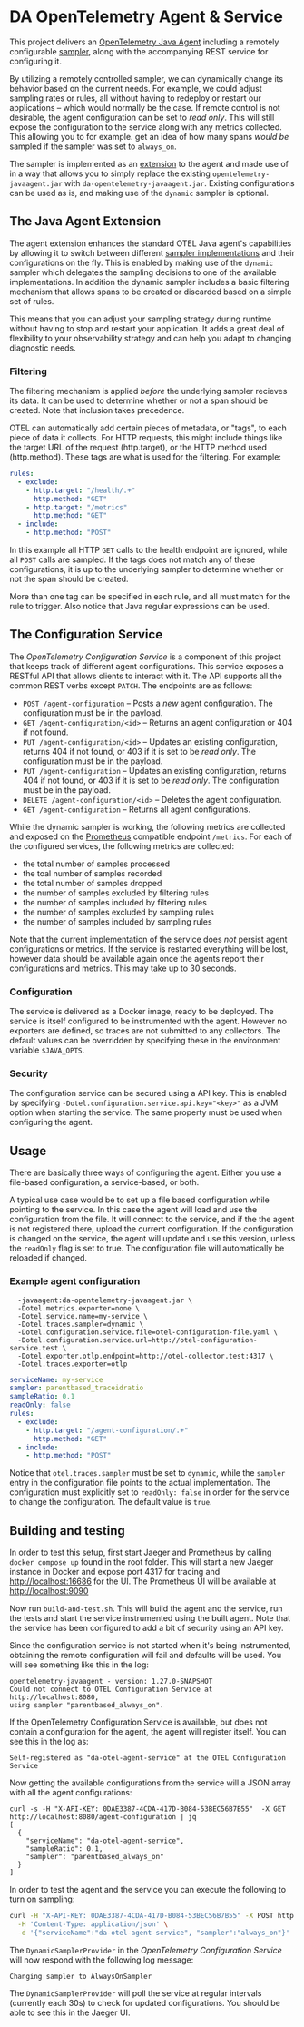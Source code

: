 
# DA OpenTelemetry Agent & Service

This project delivers an [OpenTelemetry Java Agent](https://opentelemetry.io/docs/instrumentation/java/automatic/) including a remotely configurable [sampler](https://opentelemetry.io/docs/concepts/sampling/), along with the accompanying REST service for configuring it. 

By utilizing a remotely controlled sampler, we can dynamically change its behavior based on the current needs. For example, we could adjust sampling rates or rules, all without having to redeploy or restart our applications – which would normally be the case. If remote control is not desirable, the agent configuration can be set to _read only_. This will still expose the configuration to the service along with any metrics collected. This allowing you to for example. get an idea of how many spans _would be_ sampled if the sampler was set to `always_on`.

The sampler is implemented as an [extension](https://opentelemetry.io/docs/instrumentation/java/automatic/extensions/) to the agent and made use of in a way that allows you to simply replace the existing `opentelemetry-javaagent.jar` with `da-opentelemetry-javaagent.jar`. Existing configurations can be used as is, and making use of the `dynamic` sampler is optional.

## The Java Agent Extension

The agent extension enhances the standard OTEL Java agent's capabilities by allowing it to switch between different [sampler implementations](https://github.com/open-telemetry/opentelemetry-java/blob/main/sdk-extensions/autoconfigure/README.md#sampler) and their configurations on the fly. This is enabled by making use of the `dynamic` sampler which delegates the sampling decisions to one of the available implementations. In addition the dynamic sampler includes a basic filtering mechanism that allows spans to be created or discarded based on a simple set of rules.

This means that you can adjust your sampling strategy during runtime without having to stop and restart your application. It adds a great deal of flexibility to your observability strategy and can help you adapt to changing diagnostic needs.

### Filtering

The filtering mechanism is applied *before* the underlying sampler recieves its data. It can be used to determine whether or not a span should be created. Note that inclusion takes precedence.

OTEL can automatically add certain pieces of metadata, or "tags", to each piece of data it collects. For HTTP requests, this might include things like the target URL of the request (http.target), or the HTTP method used (http.method). These tags are what is used for the filtering. For example:

```yaml
rules:
  - exclude:
    - http.target: "/health/.+"
      http.method: "GET"
    - http.target: "/metrics"
      http.method: "GET"
  - include:
    - http.method: "POST"
```

In this example all HTTP `GET` calls to the health endpoint are ignored, while all `POST` calls are sampled. If the tags does not match any of these configurations, it is up to the underlying sampler to determine whether or not the span should be created.

More than one tag can be specified in each rule, and all must match for the rule to trigger. Also notice that Java regular expressions can be used.

## The Configuration Service

The _OpenTelemetry Configuration Service_ is a component of this project that keeps track of different agent configurations. This service exposes a RESTful API that allows clients to interact with it. The API supports all the common REST verbs except `PATCH`. The endpoints are as follows:

* `POST /agent-configuration` – Posts a _new_ agent configuration. The configuration must be in the payload.
* `GET /agent-configuration/<id>` – Returns an agent configuration or 404 if not found.
* `PUT /agent-configuration/<id>` – Updates an existing configuration, returns 404 if not found, or 403 if it is set to be _read only_. The configuration must be in the payload.
* `PUT /agent-configuration` – Updates an existing configuration, returns 404 if not found, or 403 if it is set to be _read only_. The configuration must be in the payload.
* `DELETE /agent-configuration/<id>` – Deletes the agent configuration.
* `GET /agent-configuration` – Returns all agent configurations.

While the dynamic sampler is working, the following metrics are collected and exposed on the [Prometheus](https://prometheus.io) compatible endpoint `/metrics`. For each of the configured services, the following metrics are collected:

* the total number of samples processed
* the toal number of samples recorded
* the total number of samples dropped
* the number of samples excluded by filtering rules
* the number of samples included by filtering rules
* the number of samples excluded by sampling rules
* the number of samples included by sampling rules

Note that the current implementation of the service does _not_ persist agent configurations or metrics. If the service is restarted everything will be lost, however data should be available again once the agents report their configurations and metrics. This may take up to 30 seconds.

### Configuration

The service is delivered as a Docker image, ready to be deployed. The service is itself configured to be instrumented with the agent. However no exporters are defined, so traces are not submitted to any collectors. The default values can be overridden by specifying these in the environment variable `$JAVA_OPTS`.

### Security

The configuration service can be secured using a API key. This is enabled by specifying `-Dotel.configuration.service.api.key="<key>"` as a JVM option when starting the service. The same property must be used when configuring the agent.

## Usage

There are basically three ways of configuring the agent. Either you use a file-based configuration, a service-based, or both. 

A typical use case would be to set up a file based configuration while pointing to the service. In this case the agent will load and use the configuration from the file. It will connect to the service, and if the the agent is not registered there, upload the current configuration. If the configuration is changed on the service, the agent will update and use this version, unless the `readOnly` flag is set to true. The configuration file will automatically be reloaded if changed.

### Example agent configuration

```shell
  -javaagent:da-opentelemetry-javaagent.jar \
  -Dotel.metrics.exporter=none \
  -Dotel.service.name=my-service \
  -Dotel.traces.sampler=dynamic \
  -Dotel.configuration.service.file=otel-configuration-file.yaml \
  -Dotel.configuration.service.url=http://otel-configuration-service.test \
  -Dotel.exporter.otlp.endpoint=http://otel-collector.test:4317 \
  -Dotel.traces.exporter=otlp
```

```yaml
serviceName: my-service
sampler: parentbased_traceidratio
sampleRatio: 0.1
readOnly: false
rules:
  - exclude:
    - http.target: "/agent-configuration/.+"
      http.method: "GET"
  - include:
    - http.method: "POST"
```

Notice that `otel.traces.sampler` must be set to `dynamic`, while the `sampler` entry in the configuration file points to the actual implementation. The configuration must explicitly set to `readOnly: false` in order for the service to change the configuration. The default value is `true`.

## Building and testing

In order to test this setup, first start Jaeger and Prometheus by calling `docker compose up` found in the root folder. This will start a new Jaeger instance in Docker and expose port 4317 for tracing and <a href="http://localhost:16686">http://localhost:16686</a> for the UI. The Prometheus UI will be available at <a href="http://localhost:9090">http://localhost:9090</a>

Now run `build-and-test.sh`. This will build the agent and the service, run the tests and start the service instrumented using the built agent. Note that the service has been configured to add a bit of security using an API key.

Since the configuration service is not started when it's being instrumented, obtaining the remote configuration will fail and defaults will be used. You will see something like this in the log:

```
opentelemetry-javaagent - version: 1.27.0-SNAPSHOT
Could not connect to OTEL Configuration Service at http://localhost:8080,
using sampler "parentbased_always_on".
```

If the OpenTelemetry Configuration Service is available, but does not contain a configuration for the agent, the agent will register itself. You can see this in the log as:

```
Self-registered as "da-otel-agent-service" at the OTEL Configuration Service
```

Now getting the available configurations from the service will a JSON array with all the agent configurations:

```
curl -s -H "X-API-KEY: 0DAE3387-4CDA-417D-B084-53BEC56B7B55"  -X GET http://localhost:8080/agent-configuration | jq
[
  {
    "serviceName": "da-otel-agent-service",
    "sampleRatio": 0.1,
    "sampler": "parentbased_always_on"
  }
]
```

In order to test the agent and the service you can execute the following to turn on sampling:

```bash
curl -H "X-API-KEY: 0DAE3387-4CDA-417D-B084-53BEC56B7B55" -X POST http://localhost:8080/agent-configuration \
  -H 'Content-Type: application/json' \
  -d '{"serviceName":"da-otel-agent-service", "sampler":"always_on"}'
```

The `DynamicSamplerProvider` in the _OpenTelemetry Configuration Service_ will now respond with the following log message:

```
Changing sampler to AlwaysOnSampler
```

The `DynamicSamplerProvider` will poll the service at regular intervals (currently each 30s) to check for updated configurations. You should be able to see this in the Jaeger UI.
